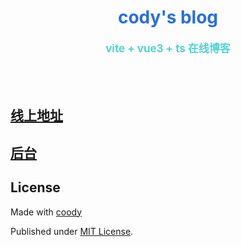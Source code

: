 <div align="center">
    <h1 style="color: #2a6fdb">cody's blog</h1>
    <p style="color: #54d2d2; font-size: 17px;font-weight: bolder;">vite + vue3 + ts 在线博客</p>
</div>

<br />
<br />

## [线上地址](https://coblog.fun)
## [后台](https://github.com/W-David/coblog)
## License

Made with [coody](./LICENSE)

Published under [MIT License](./LICENSE).

<br />
